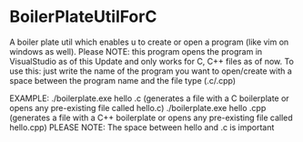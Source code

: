# BoilerPlateUtilForC
A boiler plate util which enables u to create or open a program (like vim on windows as well). Please NOTE: this program opens the program in VisualStudio as of this Update and only works for C, C++ files as of now. 
To use this: just write the name of the program you want to open/create with a space between the program name and the file type (.c/.cpp)

EXAMPLE:
./boilerplate.exe hello .c
(generates a file with a C boilerplate or opens any pre-existing file called hello.c)
./boilerplate.exe hello .cpp 
(generates a file with a C++ boilerplate or opens any pre-existing file called hello.cpp)
PLEASE NOTE: The space between hello and .c is important
